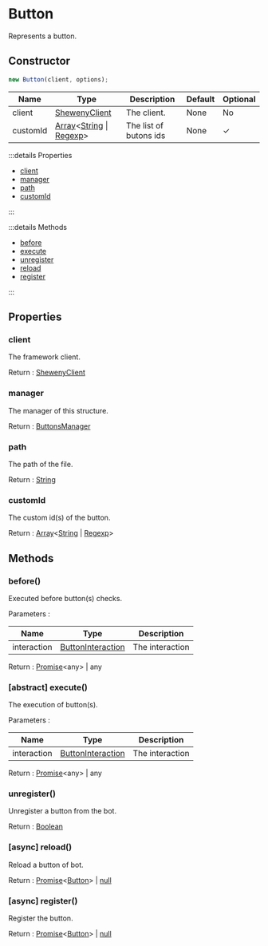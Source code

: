 # Button

Represents a button.

## Constructor

```js
new Button(client, options);
```

| Name     | Type                                                                                                                                                                                                                                                                                   | Description            | Default | Optional |
| -------- | -------------------------------------------------------------------------------------------------------------------------------------------------------------------------------------------------------------------------------------------------------------------------------------- | ---------------------- | ------- | -------- |
| client   | [ShewenyClient](./ShewenyClient.md)                                                                                                                                                                                                                                                    | The client.            | None    | No       |
| customId | [Array](https://developer.mozilla.org/docs/Web/JavaScript/Reference/Global_Objects/Array)\<[String](https://developer.mozilla.org/docs/Web/JavaScript/Reference/Global_Objects/String) \| [Regexp](https://developer.mozilla.org/docs/Web/JavaScript/Reference/Global_Objects/Regexp)> | The list of butons ids | None    | ✓        |

:::details Properties

- [client](#client)
- [manager](#manager)
- [path](#path)
- [customId](#customid)

:::

:::details Methods

- [before](#before)
- [execute](#abstract-execute)
- [unregister](#unregister)
- [reload](#async-reload)
- [register](#async-register)

:::

## Properties

### client

The framework client.

Return : [ShewenyClient](../client/ShewenyClient.md)

### manager

The manager of this structure.

Return : [ButtonsManager](../managers/ButtonsManager.md)

### path

The path of the file.

Return : [String](https://developer.mozilla.org/en-US/docs/Web/JavaScript/Reference/Global_Objects/String)

### customId

The custom id(s) of the button.

Return : [Array](https://developer.mozilla.org/docs/Web/JavaScript/Reference/Global_Objects/Array)\<[String](https://developer.mozilla.org/docs/Web/JavaScript/Reference/Global_Objects/String) | [Regexp](https://developer.mozilla.org/docs/Web/JavaScript/Reference/Global_Objects/Regexp)>

## Methods

### before()

Executed before button(s) checks.

Parameters :

| Name        | Type                                                                                   | Description     |
| ----------- | -------------------------------------------------------------------------------------- | --------------- |
| interaction | [ButtonInteraction](https://discord.js.org/#/docs/main/stable/class/ButtonInteraction) | The interaction |

Return : [Promise](https://developer.mozilla.org/docs/Web/JavaScript/Reference/Global_Objects/Promise)\<any> | any

### [abstract] execute()

The execution of button(s).

Parameters :

| Name        | Type                                                                                   | Description     |
| ----------- | -------------------------------------------------------------------------------------- | --------------- |
| interaction | [ButtonInteraction](https://discord.js.org/#/docs/main/stable/class/ButtonInteraction) | The interaction |

Return : [Promise](https://developer.mozilla.org/docs/Web/JavaScript/Reference/Global_Objects/Promise)\<any> | any

### unregister()

Unregister a button from the bot.

Return : [Boolean](https://developer.mozilla.org/docs/Web/JavaScript/Reference/Global_Objects/Boolean)

### [async] reload()

Reload a button of bot.

Return : [Promise](https://developer.mozilla.org/docs/Web/JavaScript/Reference/Global_Objects/Promise)\<[Button](./Button.md)> | [null](https://developer.mozilla.org/docs/Web/JavaScript/Reference/Global_Objects/Null)

### [async] register()

Register the button.

Return : [Promise](https://developer.mozilla.org/docs/Web/JavaScript/Reference/Global_Objects/Promise)\<[Button](./Button.md)> | [null](https://developer.mozilla.org/docs/Web/JavaScript/Reference/Global_Objects/Null)
